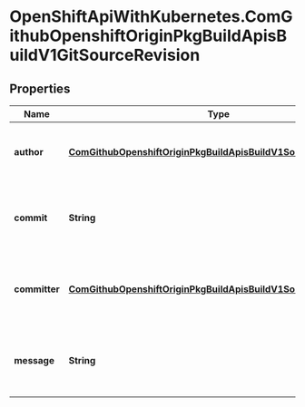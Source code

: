 # OpenShiftApiWithKubernetes.ComGithubOpenshiftOriginPkgBuildApisBuildV1GitSourceRevision

## Properties
Name | Type | Description | Notes
------------ | ------------- | ------------- | -------------
**author** | [**ComGithubOpenshiftOriginPkgBuildApisBuildV1SourceControlUser**](ComGithubOpenshiftOriginPkgBuildApisBuildV1SourceControlUser.md) | author is the author of a specific commit | [optional] 
**commit** | **String** | commit is the commit hash identifying a specific commit | [optional] 
**committer** | [**ComGithubOpenshiftOriginPkgBuildApisBuildV1SourceControlUser**](ComGithubOpenshiftOriginPkgBuildApisBuildV1SourceControlUser.md) | committer is the committer of a specific commit | [optional] 
**message** | **String** | message is the description of a specific commit | [optional] 


